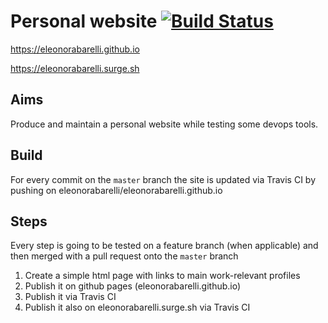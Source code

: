 # Personal website [![Build Status](https://travis-ci.org/eleonorabarelli/personal-website.svg?branch=master)](https://travis-ci.org/eleonorabarelli/personal-website)

https://eleonorabarelli.github.io

https://eleonorabarelli.surge.sh

## Aims

Produce and maintain a personal website while testing some devops tools.

## Build

For every commit on the `master` branch the site is updated via Travis CI by pushing on eleonorabarelli/eleonorabarelli.github.io  

## Steps

Every step is going to be tested on a feature branch (when applicable) and then merged with a pull request onto the `master` branch

1) Create a simple html page with links to main work-relevant profiles
2) Publish it on github pages (eleonorabarelli.github.io)
3) Publish it via Travis CI
4) Publish it also on eleonorabarelli.surge.sh via Travis CI
